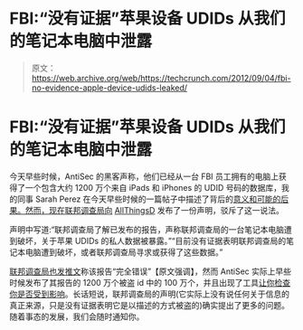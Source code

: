 # FBI:“没有证据”苹果设备 UDIDs 从我们的笔记本电脑中泄露

> 原文：<https://web.archive.org/web/https://techcrunch.com/2012/09/04/fbi-no-evidence-apple-device-udids-leaked/>

# FBI:“没有证据”苹果设备 UDIDs 从我们的笔记本电脑中泄露

今天早些时候，AntiSec 的黑客声称，他们已经从一台 FBI 员工拥有的电脑上获得了一个包含大约 1200 万个来自 iPads 和 iPhones 的 UDID 号码的数据库，我的同事 Sarah Perez 在今天早些时候的一篇帖子中描述了背后的[意义和可能的后果。然而，现在联邦调查局向](https://web.archive.org/web/20221005173728/https://beta.techcrunch.com/2012/09/04/apple-udid-leak-theres-no-proof-yet-of-fbi-involvement-but-heres-why-you-should-still-care/ "Apple UDID Leak: There’s No Proof (Yet) Of FBI Involvement, But Here’s Why You Should Still Care") [AllThingsD](https://web.archive.org/web/20221005173728/http://allthingsd.com/20120904/fbi-says-antisec-hackers-lied-about-list-of-iphone-id-numbers/) 发布了一份声明，驳斥了这一说法。

声明中写道:“联邦调查局了解已发布的报告，声称联邦调查局的一台笔记本电脑遭到破坏，关于苹果 UDIDs 的私人数据被暴露。”“目前没有证据表明联邦调查局的笔记本电脑遭到破坏，或者联邦调查局寻求或获得了这些数据。”

[联邦调查局也发推文](https://web.archive.org/web/20221005173728/http://twitter.com/FBIPressOffice/status/243089221529763840)称该报告“完全错误”【原文强调】，然而 AntiSec 实际上早些时候发布了其报告的 1200 万个被盗 id 中的 100 万个，并且出现了工具[让你检查你是否受到影响](https://web.archive.org/web/20221005173728/http://kimosabe.net/test.html)。长话短说，联邦调查局的声明(它实际上没有说任何关于信息的真正来源，只是没有证据表明它是以描述的方式被盗的)确实提出了更多的问题。随着事态的发展，我们会随时通知你。